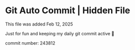 # Git Auto Commit | Hidden File

This file was added Feb 12, 2025

Just for fun and keeping my daily git commit active 🤪

commit number: 243812
